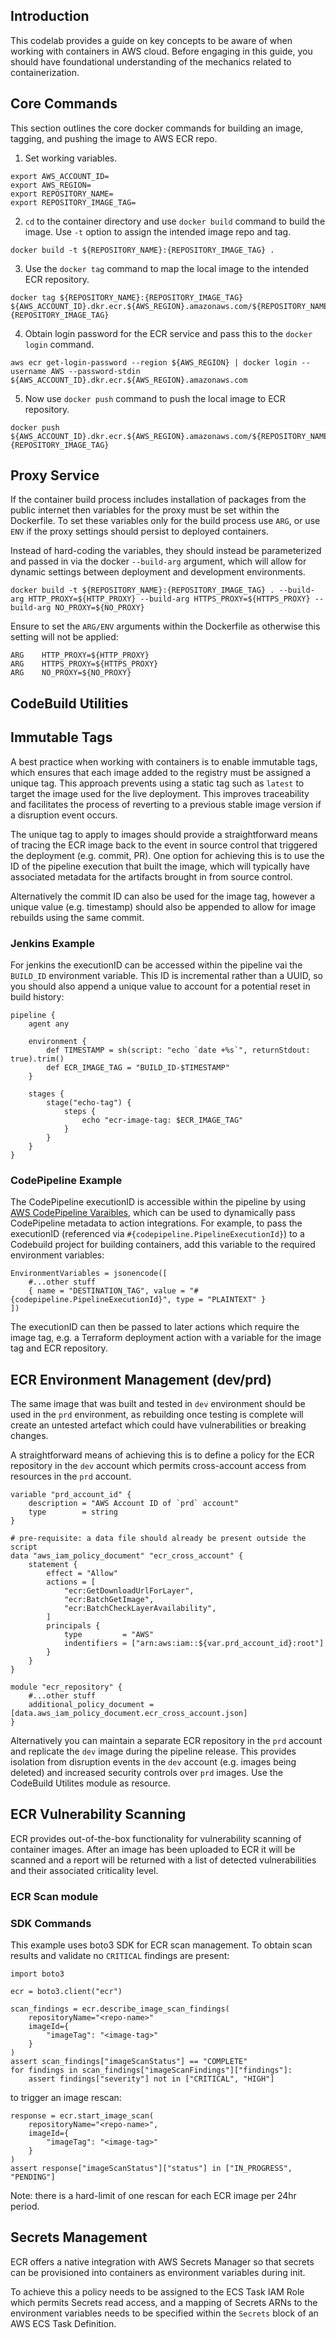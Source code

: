 ## Introduction
This codelab provides a guide on key concepts to be aware of when working with containers in AWS cloud.
Before engaging in this guide, you should have foundational understanding of the mechanics related to containerization.

## Core Commands
This section outlines the core docker commands for building an image, tagging, and pushing the image to AWS ECR repo.

1. Set working variables.
```
export AWS_ACCOUNT_ID=
export AWS_REGION=
export REPOSITORY_NAME=
export REPOSITORY_IMAGE_TAG=
```

2. `cd` to the container directory and use `docker build` command to build the image.
Use `-t` option to assign the intended image repo and tag.
```
docker build -t ${REPOSITORY_NAME}:{REPOSITORY_IMAGE_TAG} .
```

3. Use the `docker tag` command to map the local image to the intended ECR repository.
```
docker tag ${REPOSITORY_NAME}:{REPOSITORY_IMAGE_TAG} ${AWS_ACCOUNT_ID}.dkr.ecr.${AWS_REGION}.amazonaws.com/${REPOSITORY_NAME}:{REPOSITORY_IMAGE_TAG}
```

4. Obtain login password for the ECR service and pass this to the `docker login` command.
```
aws ecr get-login-password --region ${AWS_REGION} | docker login --username AWS --password-stdin ${AWS_ACCOUNT_ID}.dkr.ecr.${AWS_REGION}.amazonaws.com
```

5. Now use `docker push` command to push the local image to ECR repository.
```
docker push ${AWS_ACCOUNT_ID}.dkr.ecr.${AWS_REGION}.amazonaws.com/${REPOSITORY_NAME}:{REPOSITORY_IMAGE_TAG}
```

## Proxy Service
If the container build process includes installation of packages from the public internet then variables for the proxy must be set within the Dockerfile.
To set these variables only for the build process use `ARG`,
or use `ENV` if the proxy settings should persist to deployed containers.

Instead of hard-coding the variables,
they should instead be parameterized and passed in via the docker `--build-arg` argument,
which will allow for dynamic settings between deployment and development environments.
```
docker build -t ${REPOSITORY_NAME}:{REPOSITORY_IMAGE_TAG} . --build-arg HTTP_PROXY=${HTTP_PROXY} --build-arg HTTPS_PROXY=${HTTPS_PROXY} --build-arg NO_PROXY=${NO_PROXY}
```

Ensure to set the `ARG/ENV` arguments within the Dockerfile as otherwise this setting will not be applied:
```
ARG    HTTP_PROXY=${HTTP_PROXY}
ARG    HTTPS_PROXY=${HTTPS_PROXY}
ARG    NO_PROXY=${NO_PROXY}
```

## CodeBuild Utilities

## Immutable Tags
A best practice when working with containers is to enable immutable tags,
which ensures that each image added to the registry must be assigned a unique tag.
This approach prevents using a static tag such as `latest` to target the image used for the live deployment.
This improves traceability and facilitates the process of reverting to a previous stable image version if a disruption event occurs.

The unique tag to apply to images should provide a straightforward means of tracing the ECR image back to the event in source control that triggered the deployment (e.g. commit, PR).
One option for achieving this is to use the ID of the pipeline execution that built the image, which will typically have associated metadata for the artifacts brought in from source control.

Alternatively the commit ID can also be used for the image tag,
however a unique value (e.g. timestamp) should also be appended to allow for image rebuilds using the same commit.

### Jenkins Example
For jenkins the executionID can be accessed within the pipeline vai the `BUILD_ID` environment variable.
This ID is incremental rather than a UUID, so you should also append a unique value to account for a potential reset in build history:
```
pipeline {
    agent any
    
    environment {
        def TIMESTAMP = sh(script: "echo `date +%s`", returnStdout: true).trim()
        def ECR_IMAGE_TAG = "BUILD_ID-$TIMESTAMP"
    }
    
    stages {
        stage("echo-tag") {
            steps {
                echo "ecr-image-tag: $ECR_IMAGE_TAG"
            }
        }
    }
}
```

### CodePipeline Example
The CodePipeline executionID is accessible within the pipeline by using [AWS CodePipeline Varaibles](https://docs.aws.amazon.com/codepipeline/latest/userguide/reference-variables.html),
which can be used to dynamically pass CodePipeline metadata to action integrations.
For example, to pass the executionID (referenced via `#{codepipeline.PipelineExecutionId}`) to a Codebuild project for building containers,
add this variable to the required environment variables:
```
EnvironmentVariables = jsonencode([
    #...other stuff
    { name = "DESTINATION_TAG", value = "#{codepipeline.PipelineExecutionId}", type = "PLAINTEXT" }
])
```

The executionID can then be passed to later actions which require the image tag,
e.g. a Terraform deployment action with a variable for the image tag and ECR repository.

## ECR Environment Management (dev/prd)
The same image that was built and tested in `dev` environment should be used in the `prd` environment,
as rebuilding once testing is complete will create an untested artefact which could have vulnerabilities or breaking changes.

A straightforward means of achieving this is to define a policy for the ECR repository in the `dev` account which permits cross-account access from resources in the `prd` account.
```
variable "prd_account_id" {
    description = "AWS Account ID of `prd` account"
    type        = string
}

# pre-requisite: a data file should already be present outside the script 
data "aws_iam_policy_document" "ecr_cross_account" {
    statement {
        effect = "Allow"
        actions = [
            "ecr:GetDownloadUrlForLayer",
            "ecr:BatchGetImage",
            "ecr:BatchCheckLayerAvailability",
        ]
        principals {
            type         = "AWS"
            indentifiers = ["arn:aws:iam::${var.prd_account_id}:root"] 
        }
    }
}

module "ecr_repository" {
    #...other stuff
    additional_policy_document = [data.aws_iam_policy_document.ecr_cross_account.json]
}
```

Alternatively you can maintain a separate ECR repository in the `prd` account and replicate the `dev` image during the pipeline release.
This provides isolation from disruption events in the `dev` account (e.g. images being deleted) and increased security controls over `prd` images.
Use the CodeBuild Utilites module as resource.

## ECR Vulnerability Scanning
ECR provides out-of-the-box functionality for vulnerability scanning of container images.
After an image has been uploaded to ECR it will be scanned and a report will be returned with a list of detected vulnerabilities and their associated criticality level.

### ECR Scan module

### SDK Commands
This example uses boto3 SDK for ECR scan management.
To obtain scan results and validate no `CRITICAL` findings are present:
```
import boto3

ecr = boto3.client("ecr")

scan_findings = ecr.describe_image_scan_findings(
    repositoryName="<repo-name>"
    imageId={
        "imageTag": "<image-tag>"
    }
)
assert scan_findings["imageScanStatus"] == "COMPLETE"
for findings in scan_findings["imageScanFindings"]["findings"]:
    assert findings["severity"] not in ["CRITICAL", "HIGH"]
```

to trigger an image rescan:
```
response = ecr.start_image_scan(
    repositoryName="<repo-name>",
    imageId={
        "imageTag": "<image-tag>"
    }
)
assert response["imageScanStatus"]["status"] in ["IN_PROGRESS", "PENDING"]
```
Note: there is a hard-limit of one rescan for each ECR image per 24hr period.

## Secrets Management
ECR offers a native integration with AWS Secrets Manager so that secrets can be provisioned into containers as environment variables during init.

To achieve this a policy needs to be assigned to the ECS Task IAM Role which permits Secrets read access,
and a mapping of Secrets ARNs to the environment variables needs to be specified within the `Secrets` block of an AWS ECS Task Definition.

